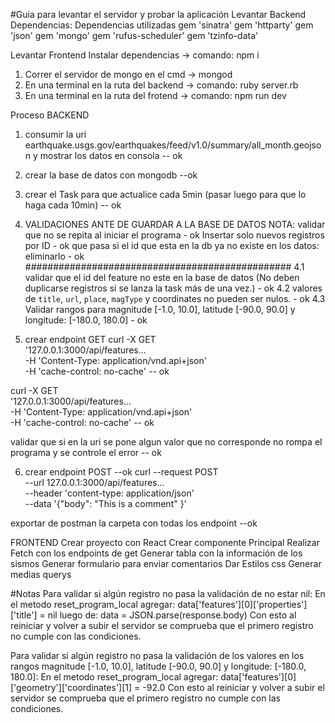 #Guia para levantar el servidor y probar la aplicación
Levantar Backend
Dependencias:
Dependencias utilizadas
gem 'sinatra'
gem 'httparty'
gem 'json'
gem 'mongo'
gem 'rufus-scheduler'
gem 'tzinfo-data'


Levantar Frontend
Instalar dependencias -> comando: npm i

1. Correr el servidor de mongo en el cmd -> mongod
2. En una terminal en la ruta del backend -> comando: ruby server.rb
3. En una terminal en la ruta del frotend -> comando: npm run dev


Proceso
BACKEND
1. consumir la uri earthquake.usgs.gov/earthquakes/feed/v1.0/summary/all_month.geojson y mostrar los datos en consola -- ok
2. crear la base de datos con mongodb --ok
3. crear el Task para que actualice cada 5min (pasar luego para que lo haga cada 10min) -- ok
4. VALIDACIONES ANTE DE GUARDAR A LA BASE DE DATOS
NOTA: validar que no se repita al iniciar el programa - ok
Insertar solo nuevos registros por ID - ok
que pasa si el id que esta en la db ya no existe en los datos: eliminarlo - ok
################################################
4.1 validar que el id del feature no este en la base de datos (No deben duplicarse registros si se lanza la task más de una vez.) - ok
4.2 valores de `title`, `url`, `place`, `magType` y coordinates no pueden ser nulos. - ok
4.3 Validar rangos para magnitude [-1.0, 10.0], latitude [-90.0, 90.0] y longitude: [-180.0, 180.0] - ok

5. crear endpoint GET 
curl -X GET \
'127.0.0.1:3000/api/features... \
-H 'Content-Type: application/vnd.api+json' \
-H 'cache-control: no-cache' -- ok

curl -X GET \
'127.0.0.1:3000/api/features... \
-H 'Content-Type: application/vnd.api+json' \
-H 'cache-control: no-cache' -- ok

validar que si en la uri se pone algun valor que no corresponde no rompa el programa y se controle el error -- ok

6. crear endpoint POST --ok
curl --request POST \
--url 127.0.0.1:3000/api/features... \
--header 'content-type: application/json' \
--data '{"body": "This is a comment" }'

exportar de postman la carpeta con todas los endpoint --ok

FRONTEND
Crear proyecto con React
Crear componente Principal
Realizar Fetch con los endpoints de get
Generar tabla con la información de los sismos
Generar formulario para enviar comentarios
Dar Estilos css
Generar medias querys


#Notas
Para validar si algún registro no pasa la validación de no estar nil:
En el metodo reset_program_local agregar:
data['features'][0]['properties']['title'] = nil
luego de: data = JSON.parse(response.body)
Con esto al reiniciar y volver a subir el servidor se comprueba que el primero registro no cumple con las condiciones.

Para validar si algún registro no pasa la validación de los valores en los rangos magnitude [-1.0, 10.0], latitude [-90.0, 90.0] y longitude: [-180.0, 180.0]:
En el metodo reset_program_local agregar:
data['features'][0]['geometry']['coordinates'][1] = -92.0
Con esto al reiniciar y volver a subir el servidor se comprueba que el primero registro no cumple con las condiciones.